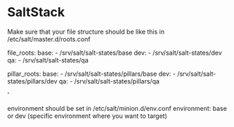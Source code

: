# SaltStack
Make sure that your file structure should be like this in /etc/salt/master.d/roots.conf

file_roots:
  base:
    - /srv/salt/salt-states/base
  dev:
    - /srv/salt/salt-states/dev
  qa:
    - /srv/salt/salt-states/qa

pillar_roots:
  base:
    - /srv/salt/salt-states/pillars/base
  dev:
    - /srv/salt/salt-states/pillars/dev
  qa:
    - /srv/salt/salt-states/pillars/qa

'
  
environment should be set in /etc/salt/minion.d/env.conf
environment: base or dev (specific environment where you want to target)

